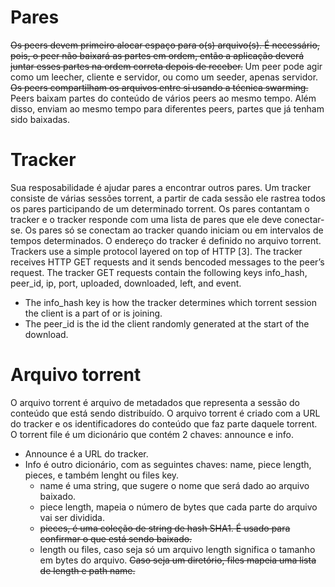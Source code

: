 # Pares 

<del>Os peers devem primeiro alocar espaço para o(s) arquivo(s). É necessário, pois, o peer não baixará as partes em ordem, então a aplicação deverá juntar esses partes na ordem correta depois de receber.</del>
Um peer pode agir como um leecher, cliente e servidor, ou como um seeder, apenas servidor.
<del>Os peers compartilham os arquivos entre si usando a técnica swarming.</del>
Peers baixam partes do conteúdo de vários peers ao mesmo tempo. Além disso, enviam ao mesmo tempo para diferentes peers, partes que já tenham sido baixadas.

# Tracker

Sua resposabilidade é ajudar pares a encontrar outros pares.
Um tracker consiste de várias sessões torrent, a partir de cada sessão ele rastrea todos os pares participando de um determinado torrent.
Os pares contantam o tracker e o tracker responde com uma lista de pares que ele deve conectar-se.
Os pares só se conectam ao tracker quando iniciam ou em intervalos de tempos determinados.
O endereço do tracker é definido no arquivo torrent.
Trackers use a simple protocol layered on top of HTTP [3]. The tracker receives HTTP GET requests and it sends bencoded messages to the peer’s request. The tracker GET requests contain the following keys info_hash, peer_id, ip, port, uploaded, downloaded, left, and event.
- The info_hash key is how the tracker determines which torrent session the client is a part of or is joining.
- The peer_id is the id the client randomly generated at the start of the download.

# Arquivo torrent

O arquivo torrent é arquivo de metadados que representa a sessão do conteúdo que está sendo distribuído.
O arquivo torrent é criado com a URL do tracker e os identificadores do conteúdo que faz parte daquele torrent.
O torrent file é um dicionário que contém 2 chaves: announce e info.

* Announce é a URL do tracker. 
* Info é outro dicionário, com as seguintes chaves: name, piece length, pieces, e também lenght ou files key. 
    * name é uma string, que sugere o nome que será dado ao arquivo baixado.
    * piece length, mapeia o número de bytes que cada parte do arquivo vai ser dividida.
    * <del>pieces, é uma coleção de string de hash SHA1. É usado para confirmar o que está sendo baixado.
    * length ou files, caso seja só um arquivo length significa o tamanho em bytes do arquivo. <del>Caso seja um diretório, files mapeia uma lista de length e path name.
    